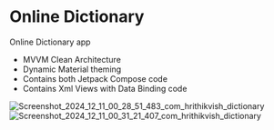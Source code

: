 # Online Dictionary

Online Dictionary app
- MVVM Clean Architecture
- Dynamic Material theming
- Contains both Jetpack Compose code
- Contains Xml Views with Data Binding code

![Screenshot_2024_12_11_00_28_51_483_com_hrithikvish_dictionary](https://github.com/user-attachments/assets/e8f04b8e-d222-41dc-a0d5-eb37426d5353)
![Screenshot_2024_12_11_00_31_21_407_com_hrithikvish_dictionary](https://github.com/user-attachments/assets/1dabf613-946a-4e84-bb0f-e432e6df752e)
